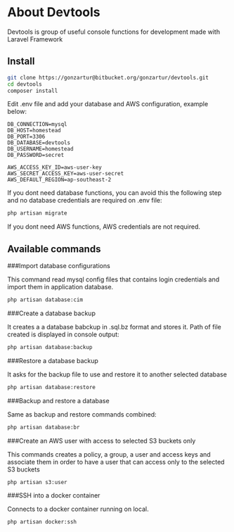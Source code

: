 # About Devtools

Devtools is group of useful console functions for development made with Laravel Framework

## Install

```bash
git clone https://gonzartur@bitbucket.org/gonzartur/devtools.git
cd devtools
composer install
```

Edit .env file and add your database and AWS configuration, example below:

```dotenv
DB_CONNECTION=mysql
DB_HOST=homestead
DB_PORT=3306
DB_DATABASE=devtools
DB_USERNAME=homestead
DB_PASSWORD=secret

AWS_ACCESS_KEY_ID=aws-user-key
AWS_SECRET_ACCESS_KEY=aws-user-secret
AWS_DEFAULT_REGION=ap-southeast-2
```

If you dont need database functions, you can avoid this the following step and no database credentials are required on .env file:

```bash
php artisan migrate
```

If you dont need AWS functions, AWS credentials are not required.

## Available commands

###Import database configurations

This command read mysql config files that contains login credentials and import them in application database.

```bash
php artisan database:cim
```

###Create a database backup

It creates a a database babckup in .sql.bz format and stores it. Path of file created is displayed in console output:

```bash
php artisan database:backup
```

###Restore a database backup

It asks for the backup file to use and restore it to another selected database

```bash
php artisan database:restore
```

###Backup and restore a database

Same as backup and restore commands combined:

```bash
php artisan database:br
```

###Create an AWS user with access to selected S3 buckets only

This commands creates a policy, a group, a user and access keys and associate them in order to have a user that can access only to the selected S3 buckets

```bash
php artisan s3:user
```

###SSH into a docker container

Connects to a docker container running on local.

```bash
php artisan docker:ssh
```
